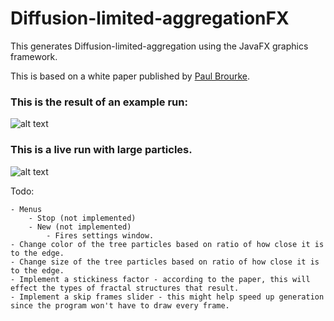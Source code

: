 # Diffusion-limited-aggregationFX
This generates Diffusion-limited-aggregation using the JavaFX graphics framework.

This is based on a white paper published by [Paul Brourke](http://paulbourke.net/fractals/dla/).

### This is the result of an example run:

![alt text](https://i.imgur.com/siDTEys.png "Example Run")

### This is a live run with large particles.

![alt text](https://i.imgur.com/Wjh36df.gif "Live Run")

Todo:

	- Menus
		- Stop (not implemented)
		- New (not implemented)
			- Fires settings window.
	- Change color of the tree particles based on ratio of how close it is to the edge.
	- Change size of the tree particles based on ratio of how close it is to the edge.
	- Implement a stickiness factor - according to the paper, this will effect the types of fractal structures that result.
	- Implement a skip frames slider - this might help speed up generation since the program won't have to draw every frame.
